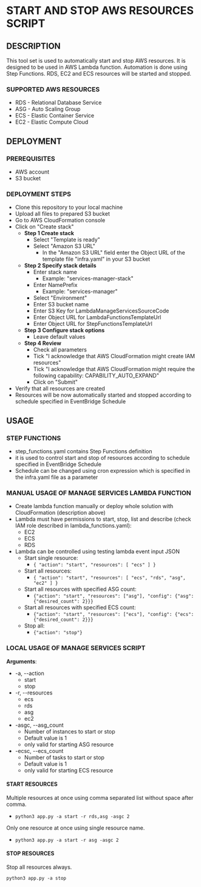 # START AND STOP AWS RESOURCES SCRIPT

## DESCRIPTION

This tool set is used to automatically start and stop AWS resources. It is designed to be used in AWS Lambda function. Automation is done using Step Functions. RDS, EC2 and ECS resources will be started and stopped.

### SUPPORTED AWS RESOURCES

- RDS - Relational Database Service
- ASG - Auto Scaling Group
- ECS - Elastic Container Service
- EC2 - Elastic Compute Cloud

## DEPLOYMENT

### PREREQUISITES

- AWS account
- S3 bucket

### DEPLOYMENT STEPS

- Clone this repository to your local machine
- Upload all files to prepared S3 bucket
- Go to AWS CloudFormation console
- Click on "Create stack"
  - **Step 1 Create stack**
    - Select "Template is ready"
    - Select "Amazon S3 URL"
      - In the "Amazon S3 URL" field enter the Object URL of the template file "infra.yaml" in your S3 bucket
  - **Step 2 Specify stack details**
    - Enter stack name
      - Example: "services-manager-stack"
    - Enter NamePrefix
      - Example: "services-manager"
    - Select "Environment"
    - Enter S3 bucket name
    - Enter S3 Key for LambdaManageServicesSourceCode
    - Enter Object URL for LambdaFunctionsTemplateUrl
    - Enter Object URL for StepFunctionsTemplateUrl
  - **Step 3 Configure stack options**
    - Leave default values
  - **Step 4 Review**
    - Check all parameters
    - Tick "I acknowledge that AWS CloudFormation might create IAM resources"
    - Tick "I acknowledge that AWS CloudFormation might require the following capability: CAPABILITY_AUTO_EXPAND"
    - Click on "Submit"
- Verify that all resources are created
- Resources will be now automatically started and stopped according to schedule specified in EventBridge Schedule

## USAGE

### STEP FUNCTIONS

- step_functions.yaml contains Step Functions definition
- it is used to control start and stop of resources according to schedule specified in EventBridge Schedule
- Schedule can be changed using cron expression which is specified in the infra.yaml file as a parameter

### MANUAL USAGE OF MANAGE SERVICES LAMBDA FUNCTION

- Create lambda function manually or deploy whole solution with CloudFormation (description above)
- Lambda must have permissions to start, stop, list and describe (check IAM role described in lambda_functions.yaml):
  - EC2
  - ECS
  - RDS
- Lambda can be controlled using testing lambda event input JSON
  - Start single resource:
    - ```{ "action": "start", "resources": [ "ecs" ] }```
  - Start all resources:
    - ```{ "action": "start", "resources": [ "ecs", "rds", "asg", "ec2" ] }```
  - Start all resources with specified ASG count:
    - ```{"action": "start", "resources": ["asg"], "config": {"asg": {"desired_count": 2}}}```
  - Start all resources with specified ECS count:
    - ```{"action": "start", "resources": ["ecs"], "config": {"ecs": {"desired_count": 2}}}```
  - Stop all:
    - ```{"action": "stop"}```

### LOCAL USAGE OF MANAGE SERVICES SCRIPT

**Arguments**:

- -a, --action
  - start
  - stop
- -r, --resources
  - ecs
  - rds
  - asg
  - ec2
- -asgc, --asg_count
  - Number of instances to start or stop
  - Default value is 1
  - only valid for starting ASG resource
- -ecsc, --ecs_count
  - Number of tasks to start or stop
  - Default value is 1
  - only valid for starting ECS resource

#### START RESOURCES

Multiple resources at once using comma separated list without space after comma.

- ```python3 app.py -a start -r rds,asg -asgc 2```

Only one resource at once using single resource name.

- ```python3 app.py -a start -r asg -asgc 2```

#### STOP RESOURCES

Stop all resources always.

```python3 app.py -a stop```
